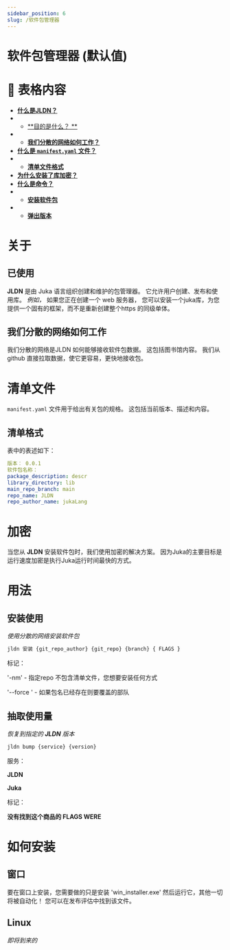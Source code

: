 ```yaml
---
sidebar_position: 6
slug: /软件包管理器
---
```


# 软件包管理器 (默认值)

<h1>📖 表格内容</h1>

- [**什么是JLDN？**](#about)
- - [**目的是什么？ **](#used-for)
- - [**我们分散的网络如何工作？**](#how-our-decentralized-network-works)
- [**什么是 `manifest.yaml` 文件？**](#manifest-file)
- - [**清单文件格式**](#manifest-format)
- [**为什么安装了库加密？**](#encryption)
- [**什么是命令？**](#usage)
- - [**安装软件包**](#install-usage)
- - [**弹出版本**](#bump-usage)

# 关于

## 已使用

**JLDN** 是由 Juka 语言组织创建和维护的包管理器。 它允许用户创建、发布和使用库。 _例如，_ 如果您正在创建一个 web 服务器， 您可以安装一个juka库，为您提供一个固有的框架，而不是重新创建整个https 的同级单体。

## 我们分散的网络如何工作

我们分散的网络是JLDN 如何能够接收软件包数据。 这包括图书馆内容。 我们从 github 直接拉取数据，使它更容易，更快地接收包。

# 清单文件

`manifest.yaml` 文件用于给出有关包的规格。 这包括当前版本、描述和内容。

## 清单格式

表中的表述如下：

```yaml
版本︰ 0.0.1
软件包名称：
package_description: descr
library_directory: lib
main_repo_branch: main
repo_name: JLDN
repo_author_name: jukaLang
```

# 加密

当您从 **JLDN** 安装软件包时，我们使用加密的解决方案。 因为Juka的主要目标是运行速度加密是执行Juka运行时间最快的方式。

# 用法

## 安装使用

_使用分散的网络安装软件包_

```bash
jldn 安装 {git_repo_author} {git_repo} {branch} { FLAGS }
```

标记：

'-nm' - 指定repo 不包含清单文件，您想要安装任何方式

'--force ' - 如果包名已经存在则要覆盖的部队

## 抽取使用量

_恢复到指定的 **JLDN** 版本_

```bash
jldn bump {service} {version}
```

服务：

**JLDN**

**Juka**

标记：

**没有找到这个商品的 FLAGS WERE**

# 如何安装

## 窗口

要在窗口上安装，您需要做的只是安装 'win_installer.exe' 然后运行它，其他一切将被自动化！ 您可以在发布评估中找到该文件。

## Linux

_即将到来的_
